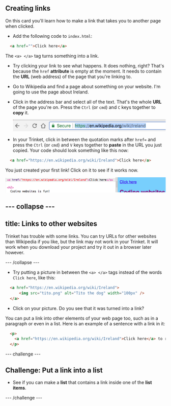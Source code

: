 ## Creating links

On this card you'll learn how to make a link that takes you to another page when clicked.

- Add the following code to `index.html`:

```html
  <a href="">Click here</a>
```

The `<a> </a>` tag turns something into a link. 
 
- Try clicking your link to see what happens. It does nothing, right? 
  That's because the `href` **attribute** is empty at the moment. It needs to contain the **URL** \(web address\) of the page that you're linking to.

- Go to Wikipedia and find a page about something on your website. I'm going to use the page about Ireland.

- Click in the address bar and select all of the text. That's the whole **URL** of the page you're on. Press the `Ctrl` \(or `cmd`\) and `C` keys together to **copy** it. 

  ![URL in address bar](images/AddressBarURL.png)

- In your Trinket, click in between the quotation marks after `href=` and press the `Ctrl` \(or `cmd`\) and `V` keys together to **paste** in the URL you just copied. Your code should look something like this now:

```html
  <a href="https://en.wikipedia.org/wiki/Ireland">Click here</a>
```

You just created your first link! Click on it to see if it works now.

![Link tag](images/egLinkTagWithURL.png)

--- collapse ---
---
title: Links to other websites
---
Trinket has trouble with some links. You can try URLs for other websites than Wikipedia if you like, but the link may not work in your Trinket. It will work when you download your project and try it out in a browser later however.

--- /collapse ---

- Try putting a picture in between the `<a> </a>` tags instead of the words `Click here`, like this:

```html
  <a href="https://en.wikipedia.org/wiki/Ireland">
      <img src="tito.png" alt="Tito the dog" width="100px" />
  </a>
```

- Click on your picture. Do you see that it was turned into a link?

You can put a link into other elements of your web page too, such as in a paragraph or even in a list. Here is an example of a sentence with a link in it:

```html
  <p>
    <a href="https://en.wikipedia.org/wiki/Ireland">Click here</a> to read the Wikipedia page!
  </p>
```

--- challenge ---

## Challenge: Put a link into a list

- See if you can make a **list** that contains a link inside one of the **list items**.

--- /challenge ---


